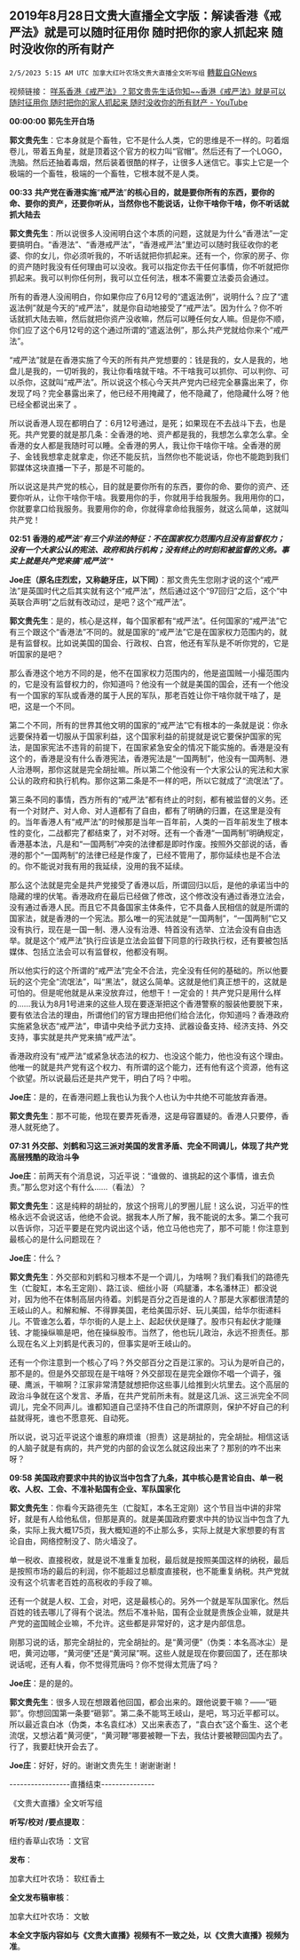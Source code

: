## 2019年8月28日文贵大直播全文字版：解读香港《戒严法》就是可以随时征用你 随时把你的家人抓起来 随时没收你的所有财产
`2/5/2023 5:15 AM UTC 加拿大红叶农场文贵大直播全文听写组` [轉載自GNews](https://gnews.org/articles/891394)

视频链接： [咩系香港《戒严法》？郭文贵先生话你知~~香港《戒严法》就是可以随时征用你 随时把你的家人抓起来 随时没收你的所有财产 - YouTube](https://www.youtube.com/watch?v=BsiiTh7Q7O8&list=WL&index=11)





  

**00:00:00  郭先生开白场**

  

  

**郭文贵先生**：它本身就是个畜牲，它不是什么人类，它的思维是不一样的。叼着烟卷儿，带着五角星，就是顶着这个官方的权力叫“官帽”。然后还有了一个LOGO，洗脑。然后还抽着毒烟，然后装着很酷的样子，让很多人迷信它。事实上它是一个极端的一个畜牲，极端的一个畜牲，它根本就不是人类。

  

**00:33** **共产党在香港实施**“**戒严法**”**的核心目的，就是要你所有的东西，要你的命、要你的资产，还要你听从，当然你也不能说话，让你干啥你干啥，你不听话就抓大陆去**

  

**郭文贵先生**：所以说很多人没闹明白这个本质的问题，这就是为什么“香港法”一定要搞明白。“香港法”、“香港戒严法”，“香港戒严法”里边可以随时我征收你的老婆、你的女儿，你必须听我的，不听话就把你抓起来。还有一个，你家的房子、你的资产随时我没有任何理由可以没收。我可以指定你去干任何事情，你不听就把你抓起来。我可以判你任何刑，我可以立任何法，根本不需要立法委员会通过。

  

所有的香港人没闹明白，你如果你应了6月12号的“遣返法例”，说明什么？应了“遣返法例”就是今天的“戒严法”，就是你自动地接受了“戒严法”。因为什么？你不听话就抓大陆去嘛，然后就把你资产没收嘛，然后可以睡任何女人嘛。但是你不顺，你们应了这个6月12号的这个通过所谓的“遣返法例”，那么共产党就给你来个“戒严法”。

  

“戒严法”就是在香港实施了今天的所有共产党想要的：钱是我的，女人是我的，地盘儿是我的，一切听我的，我让你看啥就干啥。不干啥我可以抓你、可以判你、可以杀你，这就叫“戒严法”。所以说这个核心今天共产党内已经完全暴露出来了，你发现了吗？完全暴露出来了，他已经不用掩藏了，他不隐藏了，他隐藏什么呀？他已经全都说出来了 。

  

所以说香港人现在都明白了：6月12号通过，是死；如果现在不去战斗下去，也是死。共产党要的就是那几条：全香港的地、资产都是我的，我想怎么拿怎么拿。全香港的女人都是我随时可以睡。全香港的男人，我让你干啥你干啥。全香港的房子、金钱我想拿走就拿走，你还不能反抗，当然你也不能说话，你也不能跑到我们郭媒体这块直播一下子，那是不可能的。

  

所以说这是共产党的核心，目的就是要你所有的东西，要你的命、要你的资产、还要你听从，让你干啥你干啥。我要用你的手，你就用手给我服务。我用用你的口，你就要拿口给我服务。我要用你的命，你就得拿命给我服务，就这么简单，这就叫共产党！

  

**02:51** **香港的*****戒严法**”**有三个非法的特征：不在国家权力范围内且没有监督权力；没有一个大家公认的宪法、政府和执行机构；没有终止的时刻和被监督的义务。事实上就是共产党来搞**“**戒严法**”**

  

**Joe庄（原名庄烈宏，又称龅牙庄，以下同）**：那文贵先生您刚才说的这个“戒严法”是英国时代之后其实就有这个“戒严法”，然后通过这个“97回归”之后，这个“中英联合声明”之后就有改动过，是吧？这个“戒严法”。

  


**郭文贵先生**：是的，核心是这样，每个国家都有“戒严法”。任何国家的“戒严法”它有三个跟这个“香港法”不同的。就是国家的“戒严法”它是在国家权力范围内的，就是有监督权。比如说美国的国会、行政权、白宫，他还有军队是不听你党的，它是听国家的是吧？

  

那么香港这个地方不同的是，他不在国家权力范围内的，他是盗国贼一小撮范围内的，它是没有监督权力的，你知道吗？他没有一个就是美国的国会，还有一个他没有一个国家的军队或香港的属于人民的军队，那老百姓让你干啥你就干啥了，是吧，这是一个不同。

  

第二个不同，所有的世界其他文明的国家的“戒严法”它有根本的一条就是说：你永远要保持着一切服从于国家利益，这个国家利益的前提就是说它要保护国家的宪法，是国家宪法不违背的前提下，在国家紧急安全的情况下能实施的。香港是没有这个的，香港是没有什么香港宪法，香港宪法是“一国两制”，他没有一国两制、港人治港啊，那你这就是完全胡扯嘛。所以第二个他没有一个大家公认的宪法和大家公认的政府和执行机构。那你这第二条是不一样的吧，所以它就成了“流氓法”了。

  

第三条不同的事情，西方所有的“戒严法”都有终止的时刻，都有被监督的义务。还有一个对财产、对人命、对人道都有了自由，都有了明确的归置，在这里是没有的。当年香港人有“戒严法”的时候那是当年一百年前，人类的一百年前发生了根本性的变化，二战都完了都结束了，对不对呀。还有一个香港“一国两制”明确规定，香港基本法，凡是和“一国两制”冲突的法律都是即时作废。按照外交部说的话，香港的那个“一国两制”的法律已经是作废了，已经不管用了，那你延续也是不合法的。你不能说对我有用的我延续，没用的我不延续。

  

那么这个法就是完全是共产党接受了香港以后，所谓回归以后，是他的承诺当中的隐藏的埋的伏笔。香港政府在最后已经做了修改，这个修改没有通过香港立法会，没有通过香港人民。而且它不具备国家主体条件，它不具备人民相信的就是所谓的国家法，就是香港的一个宪法。那么唯一的宪法就是“一国两制”，“一国两制”它又没有执行，现在是一国一制、港人没有治港、特首没有选举、立法会没有自由选举。就是这个“戒严法”执行应该是立法会监督下同意的行政执行权，还有要被包括媒体、包括立法会可以有监督权，他都没有啊。

  

所以他实行的这个所谓的“戒严法”完全不合法，完全没有任何的基础的。所以他要玩的这个完全“流氓法”，叫“黑法”，就这么简单。这就是他们真正想干的，这就是可怕的。但是呢他就是从来没放弃过，他想干！一定会的！共产党只是用什么样的……我认为8月1号进来的这些人现在要逐渐把这个香港警察的服装他要脱下来，要有依法合法的理由，所谓他们的官方理由把他们给合法化，你知道吗？香港政府实施紧急状态“戒严法”，申请中央给予武力支持、武器设备支持、经济支持、外交支持，事实就是共产党来搞“戒严法”。

  

香港政府没有“戒严法”或紧急状态法的权力、也没这个能力，他也没有这个理由。他唯一的就是共产党有这个权力、有所谓的这个能力，还有他有这个资源，他有这个欲望。所以说最后还是共产党干，明白了吗？中啦。

  

**Joe庄**：是的，在香港问题上我也认为我个人也认为中共绝不可能放弃香港。

  

**郭文贵先生**：那不可能，他现在要弄死香港，这是毋容置疑的。香港人只要停，香港人就死绝了。

  

**07:31** **外交部、刘鹤和习这三派对美国的发言矛盾、完全不同调儿，体现了共产党高层残酷的政治斗争**

  

**Joe庄**：前两天有个消息说，习近平说：“谁做的、谁挑起的这个事情，谁去负责。”那么您对这个有什么……（看法）？

  

**郭文贵先生**：这是纯粹的胡扯的，放这个拐弯儿的罗圈儿屁！这么说，习近平的性格永远不会说这话，他绝不会说。据我本人所了解，我不能说的太多。第二个我可以告诉你，习近平要是在党内说出这个话，他立马他也完了，那不可能！你注意到最核心的是什么问题现在？

  

**Joe庄**：什么？

  

**郭文贵先生**：外交部和刘鹤和习根本不是一个调儿，为啥啊？我们看我们的路德先生（亡腚缸，本名王定刚）、路江谈、细丝小哥（鸡腿潘，本名潘林正）都没说对，因为他不在体制高层内待着。刘鹤是百分之百是谁的人？那是大家都很清楚的王岐山的人。和解和解、不得罪美国，老给美国示好、玩儿美国，给华尔街递料儿。不管谁怎么着，华尔街的人是上上、起起伏伏是赚了。股市只有起伏才能赚钱、才能操纵嘛是吧，他在操纵股市。当然了，他也玩儿政治，永远不担责任。那么现在名义上刘鹤是代表习的，但事实是听王岐山的。

  

还有一个你注意到一个核心了吗？外交部百分之百是江家的。习认为是听自己的，那不是的。但是外交部现在是干啥呀？外交部现在是完全跟你不唱一个调子，强硬、鹰派，干嘛啊？江家非常清楚就想把你这些事儿给推到火坑里去。这个高层的政治斗争就在这个发言、矛盾，在共产党前所未有。就是这几派、这三派完全不同调儿，完全不同声儿。谁都知道自己坚持不住自己的所谓原则，保护不好自己的利益就得死，谁也不愿意死、自动死。

  

所以说，说习近平说这个谁惹的麻烦谁（担责）这是胡扯的，完全胡扯。相信这话的人脑子就是有病的，共产党的内部的会议怎么就这段出来了？那别的咋不出来呀？

  

**09:58** **美国政府要求中共的协议当中包含了九条，其中核心是言论自由、单一税收、人权、工会、不准补贴国有企业、军队国家化**

  

**郭文贵先生**：你看今天路德先生（亡腚缸，本名王定刚）这个节目当中讲的非常好，就是有人给他私信，但那是真的。就是美国政府要求中共的协议当中包含了九条，实际上我大概175页，我大概知道的不止那么多，实际上就是大家想要的有言论自由，网络控制没了、防火墙没了。

  

单一税收、直接税收，就是说不准重复加税，最后就是按照美国这样的纳税，最后是按照市场的最后的利润，你不能超过总额度直接税，也不能重复纳税。共产党就没有这个坑害老百姓的高税收的手段了嘛。

  

还有一个就是人权、工会，对吧，这是最核心的。另外一个就是军队国家化。然后百姓的钱去哪儿了得有个说法。然后不准补贴，国有企业就是贵族企业嘛，就是共产党的盗国贼企业嘛，不允许。这些都是非常好的，这才是内部信息。

  

刚那习说的话，那完全胡扯的，完全胡扯的。是“黄河便”（伪类：本名高冰尘）是吧，黄河边哪，“黄河便”还是“黄河屎”啊。这些人就是现在你要回国了，还在那块说话呢，还有人看，你不觉得荒唐吗？你不觉得太荒唐了吗？

  

**Joe庄**：是的是的。

  

**郭文贵先生**：很多人现在想跟着他回国，都会出来的。跟他说要干嘛？——“砸郭”。你想回国第一条要“砸郭”。第二条不能骂王岐山，是吧，骂习近平都可以。所以最近袁白冰（伪类，本名袁红冰）又出来表态了，“袁白衣”这个畜生、这个老流氓，又想沾着“黄河便”，“黄河鞭”哪要被鞭一下去，我估计要被鞭回国内去了。行了，我要赶快开会去了。

  

**Joe庄**：好好，好的。谢谢文贵先生！谢谢谢谢！


-----------------直播结束--------------- 


《文贵大直播》全文听写组



**听写/校对 /要点提取**： 

纽约香草山农场 ：文官


**发布**：  


加拿大红叶农场： 软红香土  



**全文发布稿审核**： 


加拿大红叶农场： 文敏 


**本全文字版内容如与《文贵大直播》视频有不一致之处，以《文贵大直播》视频为准**。



















